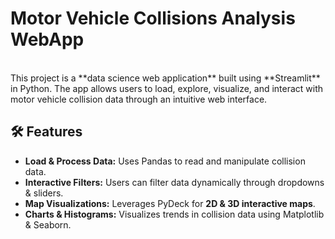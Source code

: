 <H1>Motor Vehicle Collisions Analysis WebApp</H1><br>
This project is a **data science web application** built using **Streamlit** in Python. The app allows users to load, explore, visualize, and interact with motor vehicle collision data through an intuitive web interface.

## 🛠 Features
- **Load & Process Data:** Uses Pandas to read and manipulate collision data.
- **Interactive Filters:** Users can filter data dynamically through dropdowns & sliders.
- **Map Visualizations:** Leverages PyDeck for **2D & 3D interactive maps**.
- **Charts & Histograms:** Visualizes trends in collision data using Matplotlib & Seaborn.
